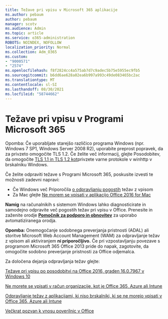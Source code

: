```yaml
---
title: Težave pri vpisu v Microsoft 365 aplikacije
ms.author: pebaum
author: pebaum
manager: scotv
ms.audience: Admin
ms.topic: article
ms.service: o365-administration
ROBOTS: NOINDEX, NOFOLLOW
localization_priority: Normal
ms.collection: Adm_O365
ms.custom:
- "9000571"
- "2574"
ms.openlocfilehash: f8f2824cc4a575ab7d7c9adec5b75e5955ec9fb5
ms.sourcegitcommit: b6dd6ae628a02ea6b997a993c49de083465bc2ac
ms.translationtype: MT
ms.contentlocale: sl-SI
ms.lasthandoff: 08/30/2021
ms.locfileid: "58744662"
---
```

# <a name="issues-signing-into-microsoft-365-apps"></a>Težave pri vpisu v Programi Microsoft 365

Opomba: Če uporabljate starejšo različico programa Windows (npr. Windows 7 SP1, Windows Server 2008 [](https://download.microsoft.com/download/0/6/5/0658B1A7-6D2E-474F-BC2C-D69E5B9E9A68/MicrosoftEasyFix51044.msi) R2), uporabite preprost popravek, da za privzeto omogočite TLS 1.2. Če želite več informacij, glejte Posodobitev, da omogočite [TLS 1.1 in TLS 1.2 kot](https://support.microsoft.com/topic/update-to-enable-tls-1-1-and-tls-1-2-as-default-secure-protocols-in-winhttp-in-windows-c4bd73d2-31d7-761e-0178-11268bb10392)privzete varne protokole v winhttp v brskalniku Windows.

Če želite odpraviti težave s Programi Microsoft 365, poskusite izvesti te možnosti zadevni napravi:  

- Če Windows več Priporočila [o odpravljanju pogostih](https://docs.microsoft.com/office365/troubleshoot/administration/disabling-adal-wam-not-recommended#recommendations-on-resolving-common-sign-in-issues) težav z vpisom
- Za Mac glejte [Ne morem se vpisati v aplikacijo Office 2016 for Mac](https://docs.microsoft.com/office365/troubleshoot/authentication/sign-in-to-office-2016-for-mac-fail)

**Namig** na računalnikih s sistemom Windows lahko diagnosticirate in samodejno odpravite več pogostih težav pri vpisu v Office. Prenesite in zaženite orodje **[Pomočnik za podporo in obnovitev](https://aka.ms/SaRA-OfficeSignInScenario)** za uporabo avtomatiziranega orodja.

**Opomba:** Onemogočanje sodobnega preverjanja pristnosti (ADAL) ali storitve Microsoft Web Account Management (WAM) za odpravljanje težav z vpisom ali aktiviranjem **ni priporočljivo.** Če pri vzpostavljanju povezave s programom Microsoft 365 Office 2013 pride do [](https://docs.microsoft.com/microsoft-365/admin/security-and-compliance/enable-modern-authentication) napak, zagotovite, da omogočite sodobno preverjanje pristnosti za Office odjemalca.

Za določena dejanja odpravljanja težav glejte:

[Težave pri vpisu po posodobitvi na Office 2016, graden 16.0.7967 v Windows 10](https://docs.microsoft.com/office365/troubleshoot/administration/connection-issue-when-sign-in-office-2016)  

[Ne morete se vpisati v račun organizacije, kot je Office 365, Azure ali Intune](https://docs.microsoft.com/office365/troubleshoot/authentication/sign-in-to-office-365-azure-intune)

[Odpravljanje težav z aplikacijami, ki niso brskalniki, ki se ne morejo vpisati v Office 365, Azure ali Intune](https://support.office.com/article/how-to-troubleshoot-non-browser-apps-that-can-t-sign-in-to-office-365-azure-or-intune-3ba1b268-66f6-462c-b0e5-070f5c2603c1?ui=en-US&rs=en-US&ad=US)

[Večkrat pozvan k vnosu poverilnic v Office](https://docs.microsoft.com/office365/troubleshoot/authentication/access-denied-when-connect-to-office-365)